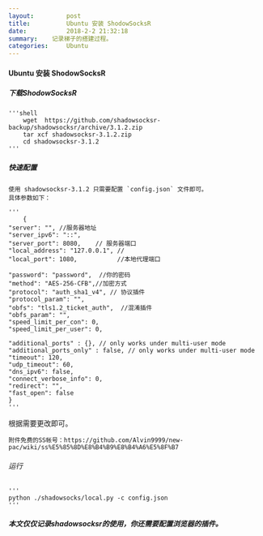```yaml
---
layout:     	post
title:      	Ubuntu 安装 ShodowSocksR
date:       	2018-2-2 21:32:18
summary:	记录梯子的搭建过程。
categories:  	Ubuntu
---
```


#### Ubuntu 安装 ShodowSocksR

#####  下载ShodowSocksR

	'''shell
		wget  https://github.com/shadowsocksr-backup/shadowsocksr/archive/3.1.2.zip
		tar xcf shadowsocksr-3.1.2.zip
		cd shadowsocksr-3.1.2
	'''

##### 快速配置

	使用 shadowsocksr-3.1.2 只需要配置 `config.json` 文件即可。
	具体参数如下：

	'''
		{
    "server": "", //服务器地址
    "server_ipv6": "::",
    "server_port": 8080, 	// 服务器端口
    "local_address": "127.0.0.1", //
    "local_port": 1080,           //本地代理端口

    "password": "password",  //你的密码
    "method": "AES-256-CFB",//加密方式
    "protocol": "auth_sha1_v4", // 协议插件
    "protocol_param": "",
    "obfs": "tls1.2_ticket_auth",  //混淆插件
    "obfs_param": "",
    "speed_limit_per_con": 0,
    "speed_limit_per_user": 0,

    "additional_ports" : {}, // only works under multi-user mode
    "additional_ports_only" : false, // only works under multi-user mode
    "timeout": 120,
    "udp_timeout": 60,
    "dns_ipv6": false,
    "connect_verbose_info": 0,
    "redirect": "",
    "fast_open": false
	}
	'''

根据需要更改即可。
	
	附件免费的SS帐号：https://github.com/Alvin9999/new-pac/wiki/ss%E5%85%8D%E8%B4%B9%E8%B4%A6%E5%8F%B7


###### 运行

	'''
	python ./shadowsocks/local.py -c config.json
	'''



#####  本文仅仅记录shadowsocksr的使用，你还需要配置浏览器的插件。



